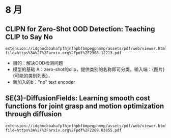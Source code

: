 # 8 月
## CLIPN for Zero-Shot OOD Detection: Teaching CLIP to Say No
    extension://idghocbbahafpfhjnfhpbfbmpegphmmp/assets/pdf/web/viewer.html?file=https%3A%2F%2Farxiv.org%2Fpdf%2F2308.12213.pdf

- 目的：解决OOD检测问题
- 模型的基础 A：zero-shot的clip，提供类别的名称即可分类。输入端：{图片}{可能的类别列表}，
- 新加入的b："no" text encoder



## SE(3)-DiffusionFields: Learning smooth cost functions for joint grasp and motion optimization through diffusion
    extension://idghocbbahafpfhjnfhpbfbmpegphmmp/assets/pdf/web/viewer.html?file=https%3A%2F%2Farxiv.org%2Fpdf%2F2209.03855.pdf
